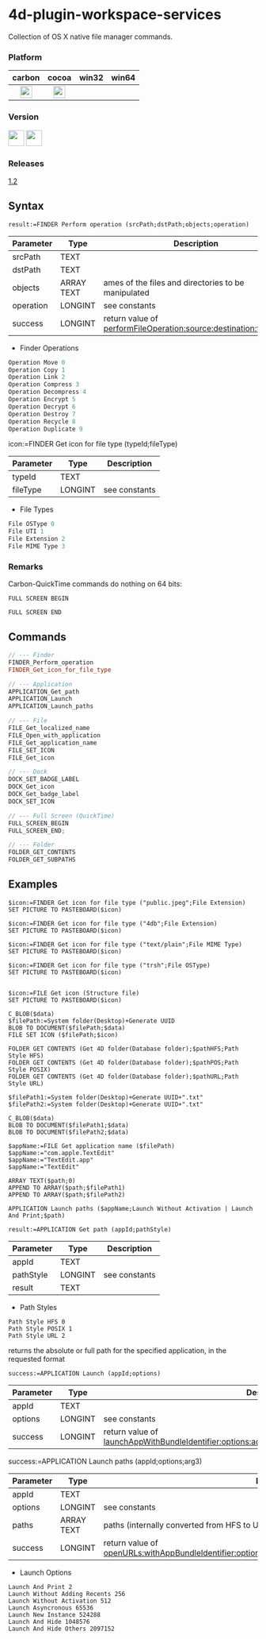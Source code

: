 4d-plugin-workspace-services
============================

Collection of OS X native file manager commands.

### Platform

| carbon | cocoa | win32 | win64 |
|:------:|:-----:|:---------:|:---------:|
|<img src="https://cloud.githubusercontent.com/assets/1725068/22371562/1b091f0a-e4db-11e6-8458-8653954a7cce.png" width="24" height="24" />|<img src="https://cloud.githubusercontent.com/assets/1725068/22371562/1b091f0a-e4db-11e6-8458-8653954a7cce.png" width="24" height="24" />|||

### Version

<img src="https://cloud.githubusercontent.com/assets/1725068/18940649/21945000-8645-11e6-86ed-4a0f800e5a73.png" width="32" height="32" /> <img src="https://cloud.githubusercontent.com/assets/1725068/18940648/2192ddba-8645-11e6-864d-6d5692d55717.png" width="32" height="32" />

### Releases

[1.2](https://github.com/miyako/4d-plugin-workspace-services/releases/tag/1.2)

## Syntax

```
result:=FINDER Perform operation (srcPath;dstPath;objects;operation)
```

Parameter|Type|Description
------------|------------|----
srcPath|TEXT|
dstPath|TEXT|
objects|ARRAY TEXT|ames of the files and directories to be manipulated
operation|LONGINT|see constants
success|LONGINT|return value of [performFileOperation:source:destination:files:tag:](https://developer.apple.com/documentation/appkit/nsworkspace/1524886-performfileoperation?language=objc)

* Finder Operations

```c
Operation Move 0
Operation Copy 1
Operation Link 2
Operation Compress 3
Operation Decompress 4
Operation Encrypt 5
Operation Decrypt 6
Operation Destroy 7
Operation Recycle 8
Operation Duplicate 9
```

icon:=FINDER Get icon for file type (typeId;fileType)

Parameter|Type|Description
------------|------------|----
typeId|TEXT|
fileType|LONGINT|see constants

* File Types

```c
File OSType 0
File UTI 1
File Extension 2
File MIME Type 3
```

### Remarks

Carbon-QuickTime commands do nothing on 64 bits:

```
FULL SCREEN BEGIN
```

```
FULL SCREEN END
```

Commands
---

```cpp
// --- Finder
FINDER_Perform_operation
FINDER_Get_icon_for_file_type

// --- Application
APPLICATION_Get_path
APPLICATION_Launch
APPLICATION_Launch_paths

// --- File
FILE_Get_localized_name
FILE_Open_with_application
FILE_Get_application_name
FILE_SET_ICON
FILE_Get_icon

// --- Dock
DOCK_SET_BADGE_LABEL
DOCK_Get_icon
DOCK_Get_badge_label
DOCK_SET_ICON

// --- Full Screen (QuickTime)
FULL_SCREEN_BEGIN
FULL_SCREEN_END;

// --- Folder
FOLDER_GET_CONTENTS
FOLDER_GET_SUBPATHS
```

Examples
---

```
$icon:=FINDER Get icon for file type ("public.jpeg";File Extension)
SET PICTURE TO PASTEBOARD($icon)

$icon:=FINDER Get icon for file type ("4db";File Extension)
SET PICTURE TO PASTEBOARD($icon)

$icon:=FINDER Get icon for file type ("text/plain";File MIME Type)
SET PICTURE TO PASTEBOARD($icon)

$icon:=FINDER Get icon for file type ("trsh";File OSType)
SET PICTURE TO PASTEBOARD($icon)


$icon:=FILE Get icon (Structure file)
SET PICTURE TO PASTEBOARD($icon)

C_BLOB($data)
$filePath:=System folder(Desktop)+Generate UUID
BLOB TO DOCUMENT($filePath;$data)
FILE SET ICON ($filePath;$icon)
```

```
FOLDER GET CONTENTS (Get 4D folder(Database folder);$pathHFS;Path Style HFS)
FOLDER GET CONTENTS (Get 4D folder(Database folder);$pathPOS;Path Style POSIX)
FOLDER GET CONTENTS (Get 4D folder(Database folder);$pathURL;Path Style URL)
```

```
$filePath1:=System folder(Desktop)+Generate UUID+".txt"
$filePath2:=System folder(Desktop)+Generate UUID+".txt"

C_BLOB($data)
BLOB TO DOCUMENT($filePath1;$data)
BLOB TO DOCUMENT($filePath2;$data)

$appName:=FILE Get application name ($filePath)
$appName:="com.apple.TextEdit"
$appName:="TextEdit.app"
$appName:="TextEdit"

ARRAY TEXT($path;0)
APPEND TO ARRAY($path;$filePath1)
APPEND TO ARRAY($path;$filePath2)

APPLICATION Launch paths ($appName;Launch Without Activation | Launch And Print;$path)
```

```
result:=APPLICATION Get path (appId;pathStyle)
```

Parameter|Type|Description
------------|------------|----
appId|TEXT|
pathStyle|LONGINT|see constants
result|TEXT|

* Path Styles

```
Path Style HFS 0
Path Style POSIX 1
Path Style URL 2
```

returns the absolute or full path for the specified application, in the requested format

```
success:=APPLICATION Launch (appId;options)
```

Parameter|Type|Description
------------|------------|----
appId|TEXT|
options|LONGINT|see constants
success|LONGINT|return value of [launchAppWithBundleIdentifier:options:additionalEventParamDescriptor:launchIdentifier:](https://developer.apple.com/documentation/appkit/nsworkspace/1533335-launchappwithbundleidentifier?language=objc)

success:=APPLICATION Launch paths (appId;options;arg3)

Parameter|Type|Description
------------|------------|----
appId|TEXT|
options|LONGINT|see constants
paths|ARRAY TEXT|paths (internally converted from HFS to URL)
success|LONGINT|return value of [openURLs:withAppBundleIdentifier:options:additionalEventParamDescriptor:launchIdentifiers:](https://developer.apple.com/documentation/appkit/nsworkspace/1535886-openurls?language=objc)

* Launch Options

```
Launch And Print 2
Launch Without Adding Recents 256
Launch Without Activation 512
Launch Asyncronous 65536
Launch New Instance 524288
Launch And Hide 1048576
Launch And Hide Others 2097152
```

